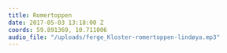 ```yaml
---
title: Romertoppen
date: 2017-05-03 13:18:00 Z
coords: 59.891369, 10.711006
audio_file: "/uploads/ferge_Kloster-romertoppen-lindøya.mp3"
---
```


